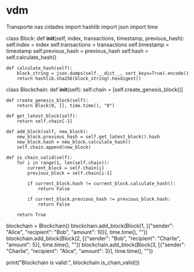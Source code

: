 # vdm
Transporte nas cidades 
import hashlib
import json
import time

class Block:
    def __init__(self, index, transactions, timestamp, previous_hash):
        self.index = index
        self.transactions = transactions
        self.timestamp = timestamp
        self.previous_hash = previous_hash
        self.hash = self.calculate_hash()

    def calculate_hash(self):
        block_string = json.dumps(self.__dict__, sort_keys=True).encode()
        return hashlib.sha256(block_string).hexdigest()

class Blockchain:
    def __init__(self):
        self.chain = [self.create_genesis_block()]

    def create_genesis_block(self):
        return Block(0, [], time.time(), "0")

    def get_latest_block(self):
        return self.chain[-1]

    def add_block(self, new_block):
        new_block.previous_hash = self.get_latest_block().hash
        new_block.hash = new_block.calculate_hash()
        self.chain.append(new_block)

    def is_chain_valid(self):
        for i in range(1, len(self.chain)):
            current_block = self.chain[i]
            previous_block = self.chain[i-1]

            if current_block.hash != current_block.calculate_hash():
                return False

            if current_block.previous_hash != previous_block.hash:
                return False

        return True

blockchain = Blockchain()
blockchain.add_block(Block(1, [{"sender": "Alice", "recipient": "Bob", "amount": 10}], time.time(), ""))
blockchain.add_block(Block(2, [{"sender": "Bob", "recipient": "Charlie", "amount": 5}], time.time(), ""))
blockchain.add_block(Block(3, [{"sender": "Charlie", "recipient": "Alice", "amount": 3}], time.time(), ""))

print("Blockchain is valid:", blockchain.is_chain_valid())

